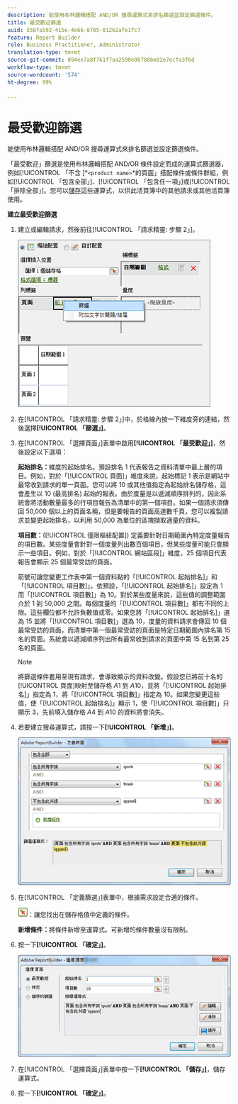 ```yaml
---
description: 能使用布林邏輯搭配 AND/OR 搜尋運算式來排名篩選並設定篩選條件。
title: 最受歡迎篩選
uuid: 558fa592-41be-4e66-8705-81262afe1fc7
feature: Report Builder
role: Business Practitioner, Administrator
translation-type: tm+mt
source-git-commit: 894ee7a8f761f7aa2590e06708be82e7ecfa3f6d
workflow-type: tm+mt
source-wordcount: '574'
ht-degree: 99%

---
```



# 最受歡迎篩選

能使用布林邏輯搭配 AND/OR 搜尋運算式來排名篩選並設定篩選條件。

「最受歡迎」篩選是使用布林邏輯搭配 AND/OR 條件設定而成的運算式篩選器，例如[!UICONTROL 「不含 ]*`<product name>`*的頁面」搭配條件或條件群組，例如[!UICONTROL 「包含全部」]、[!UICONTROL 「包含任一項」]或[!UICONTROL 「排除全部」]。您可以[儲存](/help/analyze/report-builder/layout/c-filter-dimensions/saved-filters.md)這些運算式，以供此活頁簿中的其他請求或其他活頁簿使用。

**建立最受歡迎篩選**

1. 建立或編輯請求，然後前往[!UICONTROL 「請求精靈: 步驟 2」]。

   ![步驟資訊](assets/dimension_filter.png)

1. 在[!UICONTROL 「請求精靈: 步驟 2」]中，於格線內按一下維度旁的連結，然後選擇&#x200B;**[!UICONTROL 「篩選」]**。
1. 在[!UICONTROL 「選擇頁面」]表單中啟用&#x200B;**[!UICONTROL 「最受歡迎」]**，然後設定以下選項：

   **起始排名：**&#x200B;維度的起始排名。預設排名 1 代表報告之資料清單中最上層的項目。例如，對於「[!UICONTROL 頁面]」維度來說，起始標記 1 表示是網站中最常收到請求的單一頁面。您可以將 10 或其他值指定為起始排名儲存格，這會產生以 10 (最高排名) 起始的報表。由於度量是以遞減順序排列的，因此系統會將活動數量最多的行項目報告為清單中的第一個項目。如果一個請求須傳回 50,000 個以上的頁面名稱，但是要報告的頁面高達數千頁，您可以複製請求並變更起始排名，以利用 50,000 為單位的區塊擷取適量的資料。

   **項目數：**([!UICONTROL 僅限樞紐配置]) 定義要針對日期範圍內特定度量報告的項目數。某些度量會針對一個度量列出數百個項目，但某些度量可能只會顯示一些項目。例如，對於「[!UICONTROL 網站區段]」維度，25 個項目代表報告會顯示 25 個最常受訪的頁面。

   箭號可讓您變更工作表中第一個資料點的「[!UICONTROL 起始排名]」和「[!UICONTROL 項目數]」。依預設，「[!UICONTROL 起始排名]」設定為 1 而「[!UICONTROL 項目數]」為 10。對於某些度量來說，這些值的調整範圍介於 1 到 50,000 之間。每個度量的「[!UICONTROL 項目數]」都有不同的上限。這些欄位都不允許負數值或零。如果您將「[!UICONTROL 起始排名]」選為 15 並將「[!UICONTROL 項目數]」選為 10，度量的資料請求會傳回 10 個最常受訪的頁面，而清單中第一個最常受訪的頁面是特定日期範圍內排名第 15 名的頁面。系統會以遞減順序列出所有最常收到請求的頁面中第 15 名到第 25 名的頁面。

   >[!NOTE]
   >
   >將篩選條件套用至現有請求，會導致顯示的資料改變。假設您已將前十名的[!UICONTROL 頁面]映射至儲存格 $A$1 到 $A$10，並將「[!UICONTROL 起始排名]」指定為 1，將「[!UICONTROL 項目數]」指定為 10。如果您變更這些值，使「[!UICONTROL 起始排名]」顯示 1，使「[!UICONTROL 項目數]」只顯示 3，先前填入儲存格 $A$4 到 $A$10 的資料將會消失。

1. 若要建立搜尋運算式，請按一下&#x200B;**[!UICONTROL 「新增」]**。

   ![步驟資訊](assets/expressions_define_filter.png)

1. 在[!UICONTROL 「定義篩選」]表單中，根據需求設定合適的條件。

   ![select_cell_icon.png](assets/select_cell_icon.png)：讓您找出在儲存格值中定義的條件。

   **新增條件：**&#x200B;將條件新增至運算式。可新增的條件數量沒有限制。

1. 按一下&#x200B;**[!UICONTROL 「確定」]**。

   ![步驟資訊](assets/choose_page_02.png)

1. 在[!UICONTROL 「選擇頁面」]表單中按一下&#x200B;**[!UICONTROL 「儲存」]**，儲存運算式。
1. 按一下&#x200B;**[!UICONTROL 「確定」]**。
